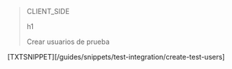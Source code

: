 > CLIENT_SIDE
>
> h1
>
> Crear usuarios de prueba

[TXTSNIPPET][/guides/snippets/test-integration/create-test-users] 